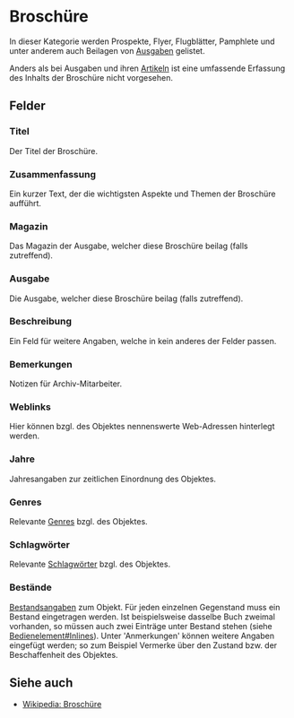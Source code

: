 Broschüre
=========

In dieser Kategorie werden Prospekte, Flyer, Flugblätter, Pamphlete und unter anderem auch Beilagen
von [Ausgaben](ausgabe.md "Ausgabe") gelistet.

Anders als bei Ausgaben und ihren [Artikeln](artikel.md "Artikel") ist eine umfassende Erfassung des Inhalts der
Broschüre nicht vorgesehen.

## Felder

### Titel

Der Titel der Broschüre.

### Zusammenfassung

Ein kurzer Text, der die wichtigsten Aspekte und Themen der Broschüre aufführt.

### Magazin

Das Magazin der Ausgabe, welcher diese Broschüre beilag (falls zutreffend).

### Ausgabe

Die Ausgabe, welcher diese Broschüre beilag (falls zutreffend).

### Beschreibung

Ein Feld für weitere Angaben, welche in kein anderes der Felder passen.

### Bemerkungen

Notizen für Archiv-Mitarbeiter.

### Weblinks

Hier können bzgl. des Objektes nennenswerte Web-Adressen hinterlegt werden.

### Jahre

Jahresangaben zur zeitlichen Einordnung des Objektes.

### Genres

Relevante [Genres](genre.md "Genre") bzgl. des Objektes.

### Schlagwörter

Relevante [Schlagwörter](schlagwort.md "Schlagwort") bzgl. des Objektes.

### Bestände

[Bestandsangaben](bestand.md "Bestand") zum Objekt. Für jeden einzelnen Gegenstand muss ein Bestand eingetragen werden.
Ist beispielsweise dasselbe Buch zweimal vorhanden, so müssen auch zwei Einträge unter Bestand stehen (siehe
[Bedienelement#Inlines](bedienelement.md#inlines "Bedienelement")). Unter 'Anmerkungen' können weitere Angaben eingefügt
werden; so zum Beispiel Vermerke über den Zustand bzw. der Beschaffenheit des Objektes.

## Siehe auch

* [Wikipedia: Broschüre](https://de.wikipedia.org/wiki/Brosch%C3%BCre)
